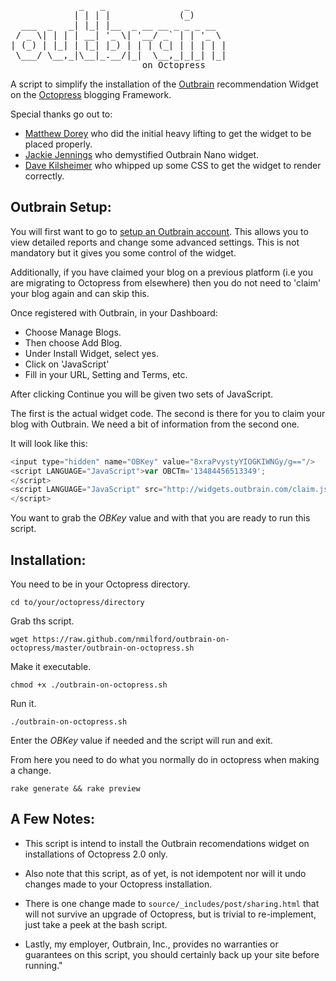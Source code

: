 <pre>
             _   _               _       
            | | | |             (_)      
  ___  _   _| |_| |__  _ __ __ _ _ _ __  
 / _ \| | | | __| '_ \| '__/ _` | | '_ \ 
| (_) | |_| | |_| |_) | | | (_| | | | | |
 \___/ \__,_|\__|_.__/|_|  \__,_|_|_| |_|
                         on Octopress
</pre>

A script to simplify the installation of the [Outbrain](http://www.outbrain.com/) recommendation Widget on the [Octopress](http://octopress.org/) blogging Framework.

Special thanks go out to:
* [Matthew Dorey](https://twitter.com/mattischrome) who did the initial heavy lifting to get the widget to be placed properly. 
* [Jackie Jennings](https://twitter.com/ohhijackie) who demystified Outbrain Nano widget. 
* [Dave Kilsheimer](https://twitter.com/kilsey) who whipped up some CSS to get the widget to render correctly. 

## Outbrain Setup:

You will first want to go to [setup an Outbrain account](https://my.outbrain.com/register). This allows you to view detailed reports and change some advanced settings.  This is not mandatory but it gives you some control of the widget.

Additionally, if you have claimed your blog on a previous platform (i.e you are migrating to Octopress from elsewhere) then you do not need to 'claim' your blog again and can skip this.

Once registered with Outbrain, in your Dashboard:
* Choose Manage Blogs.
* Then choose Add Blog.
* Under Install Widget, select yes.
* Click on 'JavaScript' 
* Fill in your URL, Setting and Terms, etc.

After clicking Continue you will be given two sets of JavaScript.

The first is the actual widget code.  The second is there for you to claim your blog with Outbrain.  We need a bit of information from the second one.

It will look like this:
```javascript
<input type="hidden" name="OBKey" value="8xraPvystyYIOGKIWNGy/g=="/>
<script LANGUAGE="JavaScript">var OBCTm='13484456513349';
</script>
<script LANGUAGE="JavaScript" src="http://widgets.outbrain.com/claim.js">
</script>
```

You want to grab the _OBKey_ value and with that you are ready to run this script.

## Installation:

You need to be in your Octopress directory.

`cd to/your/octopress/directory`

Grab ths script.

`wget https://raw.github.com/nmilford/outbrain-on-octopress/master/outbrain-on-octopress.sh`

Make it executable.

`chmod +x ./outbrain-on-octopress.sh`

Run it.

`./outbrain-on-octopress.sh`

Enter the _OBKey_ value if needed and the script will run and exit.

From here you need to do what you normally do in octopress when making a change.

`rake generate && rake preview`

## A Few Notes:

* This script is intend to install the Outbrain recomendations widget on installations of Octopress 2.0 only.

* Also note that this script, as of yet, is not idempotent nor will it undo changes made to your Octopress installation.

* There is one change made to `source/_includes/post/sharing.html` that will not survive an upgrade of Octopress, but is trivial to re-implement, just take a peek at the bash script.

* Lastly, my employer, Outbrain, Inc., provides no warranties or guarantees on this script, you should certainly back up your site before running."
